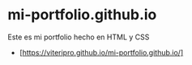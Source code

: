 # mi-portfolio.github.io
Este es mi portfolio hecho en HTML y CSS

- [https://viteripro.github.io/mi-portfolio.github.io/]
